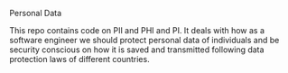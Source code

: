 Personal Data

This repo contains code on PII and PHI and PI.
It deals with how as a software engineer we should protect
personal data of individuals and be security conscious on how
it is saved and transmitted following data protection laws of
different countries.
